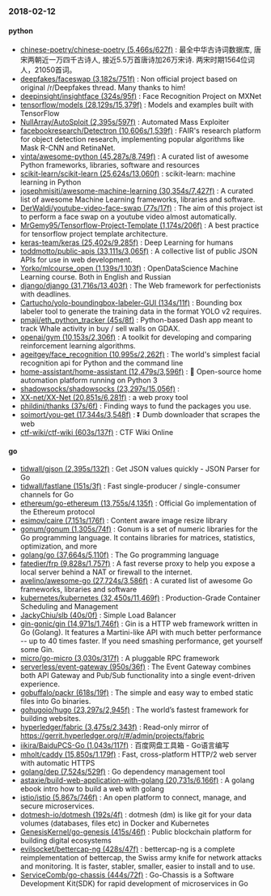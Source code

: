 ### 2018-02-12

#### python
* [chinese-poetry/chinese-poetry (5,466s/627f)](https://github.com/chinese-poetry/chinese-poetry) : 最全中华古诗词数据库, 唐宋两朝近一万四千古诗人, 接近5.5万首唐诗加26万宋诗. 两宋时期1564位词人，21050首词。
* [deepfakes/faceswap (3,182s/751f)](https://github.com/deepfakes/faceswap) : Non official project based on original /r/Deepfakes thread. Many thanks to him!
* [deepinsight/insightface (324s/95f)](https://github.com/deepinsight/insightface) : Face Recognition Project on MXNet
* [tensorflow/models (28,129s/15,379f)](https://github.com/tensorflow/models) : Models and examples built with TensorFlow
* [NullArray/AutoSploit (2,395s/597f)](https://github.com/NullArray/AutoSploit) : Automated Mass Exploiter
* [facebookresearch/Detectron (10,606s/1,539f)](https://github.com/facebookresearch/Detectron) : FAIR's research platform for object detection research, implementing popular algorithms like Mask R-CNN and RetinaNet.
* [vinta/awesome-python (45,287s/8,749f)](https://github.com/vinta/awesome-python) : A curated list of awesome Python frameworks, libraries, software and resources
* [scikit-learn/scikit-learn (25,624s/13,060f)](https://github.com/scikit-learn/scikit-learn) : scikit-learn: machine learning in Python
* [josephmisiti/awesome-machine-learning (30,354s/7,427f)](https://github.com/josephmisiti/awesome-machine-learning) : A curated list of awesome Machine Learning frameworks, libraries and software.
* [DerWaldi/youtube-video-face-swap (77s/17f)](https://github.com/DerWaldi/youtube-video-face-swap) : The aim of this project ist to perform a face swap on a youtube video almost automatically.
* [MrGemy95/Tensorflow-Project-Template (1,174s/206f)](https://github.com/MrGemy95/Tensorflow-Project-Template) : A best practice for tensorflow project template architecture.
* [keras-team/keras (25,402s/9,285f)](https://github.com/keras-team/keras) : Deep Learning for humans
* [toddmotto/public-apis (33,111s/3,065f)](https://github.com/toddmotto/public-apis) : A collective list of public JSON APIs for use in web development.
* [Yorko/mlcourse_open (1,139s/1,103f)](https://github.com/Yorko/mlcourse_open) : OpenDataScience Machine Learning course. Both in English and Russian
* [django/django (31,716s/13,403f)](https://github.com/django/django) : The Web framework for perfectionists with deadlines.
* [Cartucho/yolo-boundingbox-labeler-GUI (134s/11f)](https://github.com/Cartucho/yolo-boundingbox-labeler-GUI) : Bounding box labeler tool to generate the training data in the format YOLO v2 requires.
* [pmaji/eth_python_tracker (45s/8f)](https://github.com/pmaji/eth_python_tracker) : Python-based Dash app meant to track Whale activity in buy / sell walls on GDAX.
* [openai/gym (10,153s/2,306f)](https://github.com/openai/gym) : A toolkit for developing and comparing reinforcement learning algorithms.
* [ageitgey/face_recognition (10,995s/2,262f)](https://github.com/ageitgey/face_recognition) : The world's simplest facial recognition api for Python and the command line
* [home-assistant/home-assistant (12,479s/3,596f)](https://github.com/home-assistant/home-assistant) : 🏡 Open-source home automation platform running on Python 3
* [shadowsocks/shadowsocks (23,297s/15,056f)](https://github.com/shadowsocks/shadowsocks) : 
* [XX-net/XX-Net (20,851s/6,281f)](https://github.com/XX-net/XX-Net) : a web proxy tool
* [phildini/thanks (37s/6f)](https://github.com/phildini/thanks) : Finding ways to fund the packages you use.
* [soimort/you-get (17,344s/3,548f)](https://github.com/soimort/you-get) : ⏬ Dumb downloader that scrapes the web
* [ctf-wiki/ctf-wiki (603s/137f)](https://github.com/ctf-wiki/ctf-wiki) : CTF Wiki Online

#### go
* [tidwall/gjson (2,395s/132f)](https://github.com/tidwall/gjson) : Get JSON values quickly - JSON Parser for Go
* [tidwall/fastlane (151s/3f)](https://github.com/tidwall/fastlane) : Fast single-producer / single-consumer channels for Go
* [ethereum/go-ethereum (13,755s/4,135f)](https://github.com/ethereum/go-ethereum) : Official Go implementation of the Ethereum protocol
* [esimov/caire (7,151s/176f)](https://github.com/esimov/caire) : Content aware image resize library
* [gonum/gonum (1,305s/74f)](https://github.com/gonum/gonum) : Gonum is a set of numeric libraries for the Go programming language. It contains libraries for matrices, statistics, optimization, and more
* [golang/go (37,664s/5,110f)](https://github.com/golang/go) : The Go programming language
* [fatedier/frp (9,828s/1,757f)](https://github.com/fatedier/frp) : A fast reverse proxy to help you expose a local server behind a NAT or firewall to the internet.
* [avelino/awesome-go (27,724s/3,586f)](https://github.com/avelino/awesome-go) : A curated list of awesome Go frameworks, libraries and software
* [kubernetes/kubernetes (32,450s/11,469f)](https://github.com/kubernetes/kubernetes) : Production-Grade Container Scheduling and Management
* [JackyChiu/slb (40s/0f)](https://github.com/JackyChiu/slb) : Simple Load Balancer
* [gin-gonic/gin (14,971s/1,746f)](https://github.com/gin-gonic/gin) : Gin is a HTTP web framework written in Go (Golang). It features a Martini-like API with much better performance -- up to 40 times faster. If you need smashing performance, get yourself some Gin.
* [micro/go-micro (3,030s/317f)](https://github.com/micro/go-micro) : A pluggable RPC framework
* [serverless/event-gateway (950s/36f)](https://github.com/serverless/event-gateway) : The Event Gateway combines both API Gateway and Pub/Sub functionality into a single event-driven experience.
* [gobuffalo/packr (618s/19f)](https://github.com/gobuffalo/packr) : The simple and easy way to embed static files into Go binaries.
* [gohugoio/hugo (23,297s/2,945f)](https://github.com/gohugoio/hugo) : The world’s fastest framework for building websites.
* [hyperledger/fabric (3,475s/2,343f)](https://github.com/hyperledger/fabric) : Read-only mirror of https://gerrit.hyperledger.org/r/#/admin/projects/fabric
* [iikira/BaiduPCS-Go (1,043s/117f)](https://github.com/iikira/BaiduPCS-Go) : 百度网盘工具箱 - Go语言编写
* [mholt/caddy (15,850s/1,179f)](https://github.com/mholt/caddy) : Fast, cross-platform HTTP/2 web server with automatic HTTPS
* [golang/dep (7,524s/529f)](https://github.com/golang/dep) : Go dependency management tool
* [astaxie/build-web-application-with-golang (20,731s/6,166f)](https://github.com/astaxie/build-web-application-with-golang) : A golang ebook intro how to build a web with golang
* [istio/istio (5,867s/746f)](https://github.com/istio/istio) : An open platform to connect, manage, and secure microservices.
* [dotmesh-io/dotmesh (192s/4f)](https://github.com/dotmesh-io/dotmesh) : dotmesh (dm) is like git for your data volumes (databases, files etc) in Docker and Kubernetes
* [GenesisKernel/go-genesis (415s/46f)](https://github.com/GenesisKernel/go-genesis) : Public blockchain platform for building digital ecosystems
* [evilsocket/bettercap-ng (428s/47f)](https://github.com/evilsocket/bettercap-ng) : bettercap-ng is a complete reimplementation of bettercap, the Swiss army knife for network attacks and monitoring. It is faster, stabler, smaller, easier to install and to use.
* [ServiceComb/go-chassis (444s/72f)](https://github.com/ServiceComb/go-chassis) : Go-Chassis is a Software Development Kit(SDK) for rapid development of microservices in Go

